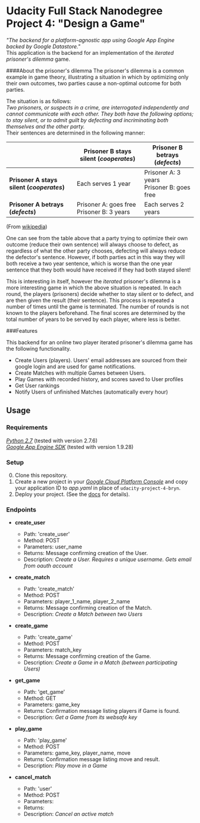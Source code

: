 # Udacity Full Stack Nanodegree Project 4: "Design a Game" 
*"The backend for a platform-agnostic app using Google App Engine backed by Google Datastore."*  
This application is the backend for an implementation of the *iterated prisoner's dilemma* game.

####About the prisoner's dilemma
The prisoner's dilemma is a common example in game theory, illustrating a situation in which by optimizing only their own outcomes, two parties cause a non-optimal outcome for both parties.

The situation is as follows:  
*Two prisoners, or suspects in a crime, are interrogated independently and cannot communicate with each other.  They both have the following options; to stay silent, or to admit guilt by defecting and incriminating both themselves and the other party.*  
Their sentences are determined in the following manner:  

||Prisoner B stays silent (<i>cooperates</i>)|Prisoner B betrays (<i>defects</i>)
|---|---|---|
|<b>Prisoner A stays silent (<i>cooperates</i>)</b>|Each serves 1 year|Prisoner A: 3 years<br>Prisoner B: goes free
|<b>Prisoner A betrays (<i>defects</i>)</b>|Prisoner A: goes free<br>Prisoner B: 3 years|Each serves 2 years

(From [wikipedia](https://en.wikipedia.org/wiki/Prisoner%27s_dilemma))

One can see from the table above that a party trying to optimize their own outcome (reduce their own sentence) will always choose to defect, as regardless of what the other party chooses, defecting will always reduce the defector's sentence.  However, if both parties act in this way they will both receive a two year sentence, which is worse than the one year sentence that they both would have received if they had both stayed silent!

This is interesting in itself, however the *iterated* prisoner's dilemma is a more interesting game in which the above situation is repeated.  In each round, the players (prisoners) decide whether to stay silent or to defect, and are then given the result (their sentence).  This process is repeated a number of times until the game is terminated.  The number of rounds is not known to the players beforehand.  The final scores are determined by the total number of years to be served by each player, where less is better.

###Features  

This backend for an online two player iterated prisoner's dilemma game has the following functionality.

- Create Users (players).  Users' email addresses are sourced from their google login and are used for game notifications.
- Create Matches with multiple Games between Users.
- Play Games with recorded history, and scores saved to User profiles
- Get User rankings
- Notify Users of unfinished Matches (automatically every hour)

## Usage
### Requirements
*[Python 2.7](https://www.python.org/downloads/)* (tested with version 2.7.6)  
*[Google App Engine SDK](https://cloud.google.com/appengine/downloads)* (tested with version 1.9.28)  

### Setup
0. Clone this repository.
1. Create a new project in your *[Google Cloud Platform Console](https://console.cloud.google.com/)* and copy your application ID to *app.yaml* in place of `udacity-project-4-bryn`.
2. Deploy your project. (See the [docs](https://cloud.google.com/appengine/docs/python/) for details).

### Endpoints
 - **create_user**
    - Path: 'create_user'
    - Method: POST
    - Parameters: user_name
    - Returns: Message confirming creation of the User.
    - Description: *Create a User. Requires a unique username. Gets email from oauth account*

 - **create_match**
    - Path: 'create_match'
    - Method: POST
    - Parameters: player_1_name, player_2_name
    - Returns: Message confirming creation of the Match.
    - Description: *Create a Match between two Users*

 - **create_game**
    - Path: 'create_game'
    - Method: POST
    - Parameters: match_key
    - Returns: Message confirming creation of the Game.
    - Description: *Create a Game in a Match (between participating Users)*

 - **get_game**
    - Path: 'get_game'
    - Method: GET
    - Parameters: game_key
    - Returns: Confirmation message listing players if Game is found.
    - Description: *Get a Game from its websafe key*
    
 - **play_game**
    - Path: 'play_game'
    - Method: POST
    - Parameters: game_key, player_name, move
    - Returns: Confirmation message listing move and result.
    - Description: *Play move in a Game*

 - **cancel_match**
    - Path: 'user'
    - Method: POST
    - Parameters:
    - Returns:
    - Description: *Cancel an active match*